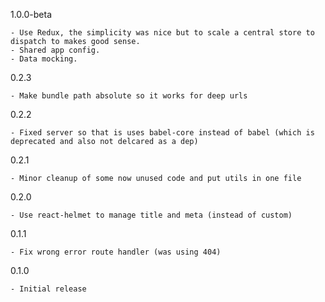 1.0.0-beta

	- Use Redux, the simplicity was nice but to scale a central store to dispatch to makes good sense.
	- Shared app config.
	- Data mocking.

0.2.3

	- Make bundle path absolute so it works for deep urls

0.2.2

	- Fixed server so that is uses babel-core instead of babel (which is deprecated and also not delcared as a dep)

0.2.1

	- Minor cleanup of some now unused code and put utils in one file

0.2.0

	- Use react-helmet to manage title and meta (instead of custom)

0.1.1

	- Fix wrong error route handler (was using 404)

0.1.0

	- Initial release

